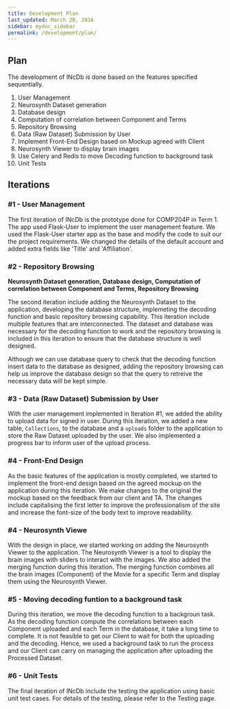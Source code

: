 ```yaml
---
title: Development Plan
last_updated: March 20, 2016
sidebar: mydoc_sidebar
permalink: /development/plan/
---
```


## Plan

The development of INcDb is done based on the features specified sequentially.

1. User Management 
2. Neurosynth Dataset generation
3. Database design
3. Computation of correlation between Component and Terms
4. Repository Browsing
5. Data (Raw Dataset) Submission by User
6. Implement Front-End Design based on Mockup agreed with Client
7. Neurosynth Viewer to display brain images
8. Use Celery and Redis to move Decoding function to background task
9. Unit Tests

## Iterations

### #1 - User Management 

The first iteration of INcDb is the prototype done for COMP204P in Term 1. The app used Flask-User to implement the user management feature. We used the Flask-User starter app as the base and modify the code to suit our the project requirements. We changed the details of the default account and added extra fields like 'Title' and 'Affiliation'. 

### #2 - Repository Browsing

**Neurosynth Dataset generation, Database design, Computation of correlation between Component and Terms, Repository Browsing**

The second iteration include adding the Neurosynth Dataset to the application, developing the database structure, implemeting the decoding function and basic repository browsing capability. This iteration include multiple features that are interconnected. The dataset and database was necessary for the decoding function to work and the repository browsing is included in this iteration to ensure that the database structure is well designed. 

Although we can use database query to check that the decoding function insert data to the database as designed, adding the repository browsing can help us improve the database design so that the query to retreive the necessary data will be kept simple.


### #3 - Data (Raw Dataset) Submission by User

With the user management implemented in Iteration #1, we added the ability to upload data for signed in user. During this iteration, we added a new table, `Collections`, to the database and a `uploads` folder to the application to store the Raw Dataset uploaded by the user. We also implemented a progress bar to inform user of the upload process. 

### #4 - Front-End Design

As the basic features of the application is mostly completed, we started to implement the front-end design based on the agreed mockup on the application during this iteration. We make changes to the original the mockup based on the feedback from our client and TA. The changes include capitalising the first letter to improve the professionalism of the site and increase the font-size of the body text to improve readability.

### #4 - Neurosynth Viewe

With the design in place, we started working on adding the Neurosynth Viewer to the application. The Neurosynth Viewer is a tool to display the brain images with sliders to interact with the images. We also added the merging function during this iteration. The merging function combines all the brain images (Component) of the Movie for a specific Term and display them using the Neurosynth Viewer.
 
### #5 - Moving decoding funtion to a background task

During this iteration, we move the decoding function to a backgroun task. As the decoding function compute the correlations between each Component uploaded and each Term in the database, it take a long time to complete. It is not feasible to get our Client to wait for both the uploading and the decoding. Hence, we used a background task to run the process and our Client can carry on managing the application after uploading the Processed Dataset.

### #6 - Unit Tests

The final iteration of INcDb include the testing the application using basic unit test cases. For details of the testing, please refer to the Testing page.